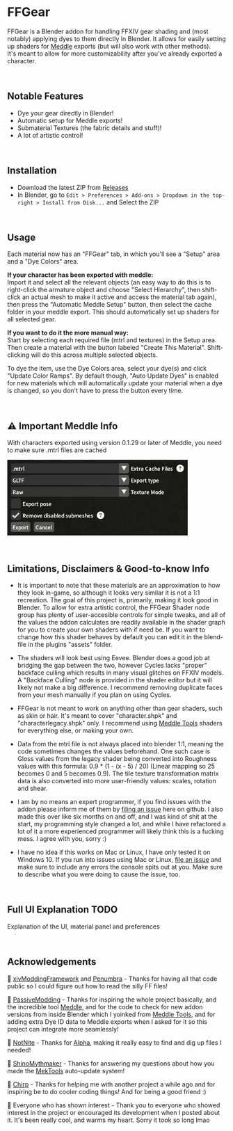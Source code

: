 # FFGear
FFGear is a Blender addon for handling FFXIV gear shading and (most notably) applying dyes to them directly in Blender.
It allows for easily setting up shaders for [Meddle](https://github.com/PassiveModding/Meddle) exports (but will also work with other methods).\
It's meant to allow for more customizability after you've already exported a character.
&nbsp;

&nbsp;

## Notable Features
- Dye your gear directly in Blender!
- Automatic setup for Meddle exports!
- Submaterial Textures (the fabric details and stuff)!
- A lot of artistic control!
&nbsp;

&nbsp;

## Installation
- Download the latest ZIP from [Releases](https://github.com/kajupe/FFGear/releases)
- In Blender, go to `Edit > Preferences > Add-ons > Dropdown in the top-right > Install from Disk...` and Select the ZIP
&nbsp;

&nbsp;

## Usage
Each material now has an "FFGear" tab, in which you'll see a "Setup" area and a "Dye Colors" area.

**If your character has been exported with meddle:**\
Import it and select all the relevant objects (an easy way to do this is to right-click the armature object and choose "Select Hierarchy", then shift-click an actual mesh to make it active and access the material tab again), then press the "Automatic Meddle Setup" button, then select the cache folder in your meddle export.
This should automatically set up shaders for all selected gear.

**If you want to do it the more manual way:**\
Start by selecting each required file (mtrl and textures) in the Setup area. Then create a material with the button labeled "Create This Material". Shift-clicking will do this across multiple selected objects.

To dye the item, use the Dye Colors area, select your dye(s) and click "Update Color Ramps". By default though, "Auto Update Dyes" is enabled for new materials which will automatically update your material when a dye is changed, so you don't have to press the button every time.
&nbsp;

&nbsp;

## ⚠ Important Meddle Info
With characters exported using version 0.1.29 or later of Meddle, you need to make sure .mtrl files are cached

![An image showing the export settings menu from Meddle that pops up when exporting a character. The important thing to note is that it's set to cache .mtrl files](images/meddle_settings.png "Meddle Export Settings")
&nbsp;

&nbsp;

## Limitations, Disclaimers & Good-to-know Info
- It is important to note that these materials are an approximation to how they look in-game, so although it looks very similar it is not a 1:1 recreation. The goal of this project is, primarily, making it look good in Blender. To allow for extra artistic control, the FFGear Shader node group has plenty of user-accesible controls for simple tweaks, and all of the values the addon calculates are readily available in the shader graph for you to create your own shaders with if need be. If you want to change how this shader behaves by default you can edit it in the blend-file in the plugins "assets" folder.

- The shaders will look best using Eevee. Blender does a good job at bridging the gap between the two, however Cycles lacks "proper" backface culling which results in many visual glitches on FFXIV models. A "Backface Culling" node is provided in the shader editor but it will likely not make a big difference. I recommend removing duplicate faces from your mesh manually if you plan on using Cycles.

- FFGear is not meant to work on anything other than gear shaders, such as skin or hair. It's meant to cover "character.shpk" and "characterlegacy.shpk" only. I recommend using [Meddle Tools](https://github.com/PassiveModding/MeddleTools) shaders for everything else, or making your own.

- Data from the mtrl file is not always placed into blender 1:1, meaning the code sometimes changes the values beforehand. One such case is Gloss values from the legacy shader being converted into Roughness values with this formula: 0.9 * (1 - (x - 5) / 20) (Linear mapping so 25 becomes 0 and 5 becomes 0.9). The tile texture transformation matrix data is also converted into more user-friendly values: scales, rotation and shear.

- I am by no means an expert programmer, if you find issues with the addon please inform me of them by [filing an issue](https://github.com/kajupe/FFGear/issues) here on github. I also made this over like six months on and off, and I was kind of shit at the start, my programming style changed a lot, and while I have refactored a lot of it a more experienced programmer will likely think this is a fucking mess. I agree with you, sorry :)

- I have no idea if this works on Mac or Linux, I have only tested it on Windows 10. If you run into issues using Mac or Linux, [file an issue](https://github.com/kajupe/FFGear/issues) and make sure to include any errors the console spits out at you. Make sure to describe what you were doing to cause the issue, too.
&nbsp;

&nbsp;

## Full UI Explanation TODO
Explanation of the UI, material panel and preferences
&nbsp;

&nbsp;

## Acknowledgements

💖 [xivModdingFramework](https://github.com/TexTools/xivModdingFramework) and [Penumbra](https://github.com/xivdev/Penumbra) - Thanks for having all that code public so I could figure out how to read the silly FF files!

💖 [PassiveModding](https://github.com/PassiveModding) - Thanks for inspiring the whole project basically, and the incredible tool [Meddle](https://github.com/PassiveModding/Meddle), and for the code to check for new addon versions from inside Blender which I yoinked from [Meddle Tools](https://github.com/PassiveModding/MeddleTools), and for adding extra Dye ID data to Meddle exports when I asked for it so this project can integrate more seamlessly! 

💖 [NotNite](https://github.com/NotNite/) - Thanks for [Alpha](https://github.com/NotNite/Alpha), making it really easy to find and dig up files I needed!

💖 [ShinoMythmaker](https://github.com/Shinokage107) - Thanks for answering my questions about how you made the [MekTools](https://github.com/MekuMaki/Mektools) auto-update system!

💖 [Chirp](https://github.com/chirpxiv) - Thanks for helping me with another project a while ago and for inspiring be to do cooler coding things! And for being a good friend :)

💖 Everyone who has shown interest - Thank you to everyone who showed interest in the project or encouraged its development when I posted about it. It's been really cool, and warms my heart. Sorry it took so long lmao
